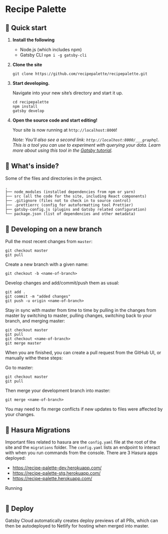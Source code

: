 # Recipe Palette

## 🚀 Quick start

1.  **Install the following**

    - Node.js (which includes npm)
    - Gatsby CLI `npm i -g gatsby-cli`

1.  **Clone the site**

    ```shell
    git clone https://github.com/recipepalette/recipepalette.git
    ```

1.  **Start developing.**

    Navigate into your new site’s directory and start it up.

    ```shell
    cd recipepalette
    npm install
    gatsby develop
    ```

1.  **Open the source code and start editing!**

    Your site is now running at `http://localhost:8000`!

    _Note: You'll also see a second link: _`http://localhost:8000/___graphql`_. This is a tool you can use to experiment with querying your data. Learn more about using this tool in the [Gatsby tutorial](https://www.gatsbyjs.org/tutorial/part-five/#introducing-graphiql)._

## 🧐 What's inside?

Some of the files and directories in the project.

    .
    ├── node_modules (installed dependencies from npm or yarn)
    ├── src (all the code for the site, including React components)
    ├── .gitignore (files not to check in to source control)
    ├── .prettierrc (config for autoformatting tool Prettier)
    ├── gatsby-config.js (plugins and Gatsby related configuration)
    └── package.json (list of dependencies and other metadata)

## 🌲 Developing on a new branch

Pull the most recent changes from `master`:

```
git checkout master
git pull
```

Create a new branch with a given name:

```
git checkout -b <name-of-branch>
```

Develop changes and add/commit/push them as usual:

```
git add .
git commit -m "added changes"
git push -u origin <name-of-branch>
```

Stay in sync with master from time to time by pulling in the changes from master by switching to master, pulling changes, switching back to your branch, and merging master:

```
git checkout master
git pull
git checkout <name-of-branch>
git merge master
```

When you are finished, you can create a pull request from the GitHub UI, or manually withe these steps:

Go to master:

```
git checkout master
git pull
```

Then merge your development branch into master:

```
git merge <name-of-branch>
```

You may need to fix merge conflicts if new updates to files were affected by your changes.

## 👹 Hasura Migrations

Important files related to hasura are the `config.yaml` file at the root of the site and the `migrations` folder. The `config.yaml` lists an endpoint to interact with when you run commands from the console. There are 3 Hasura apps deployed:

- https://recipe-palette-dev.herokuapp.com/
- https://recipe-palette-stg.herokuapp.com/
- https://recipe-palette.herokuapp.com/

Running

```

```

## 💫 Deploy

Gatsby Cloud automatically creates deploy previews of all PRs, which can then be autodeployed to Netlify for hosting when merged into master.

